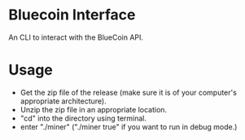 # Bluecoin Interface
An CLI to interact with the BlueCoin API.

# Usage
* Get the zip file of the release (make sure it is of your computer's appropriate architecture).
* Unzip the zip file in an appropriate location.
* "cd" into the directory using terminal.
* enter "./miner" ("./miner true" if you want to run in debug mode.)